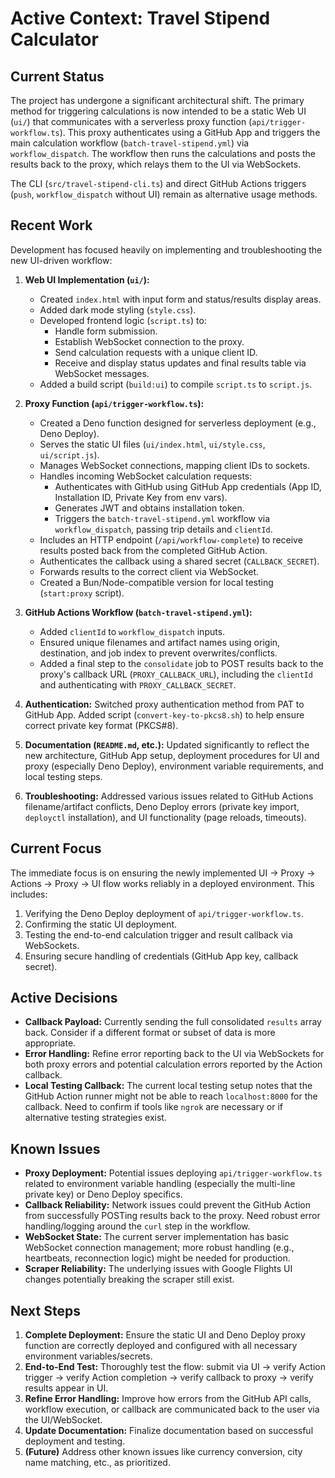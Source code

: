 # Active Context: Travel Stipend Calculator

## Current Status

The project has undergone a significant architectural shift. The primary method for triggering calculations is now intended to be a static Web UI (`ui/`) that communicates with a serverless proxy function (`api/trigger-workflow.ts`). This proxy authenticates using a GitHub App and triggers the main calculation workflow (`batch-travel-stipend.yml`) via `workflow_dispatch`. The workflow then runs the calculations and posts the results back to the proxy, which relays them to the UI via WebSockets.

The CLI (`src/travel-stipend-cli.ts`) and direct GitHub Actions triggers (`push`, `workflow_dispatch` without UI) remain as alternative usage methods.

## Recent Work

Development has focused heavily on implementing and troubleshooting the new UI-driven workflow:

1.  **Web UI Implementation (`ui/`):**
    *   Created `index.html` with input form and status/results display areas.
    *   Added dark mode styling (`style.css`).
    *   Developed frontend logic (`script.ts`) to:
        *   Handle form submission.
        *   Establish WebSocket connection to the proxy.
        *   Send calculation requests with a unique client ID.
        *   Receive and display status updates and final results table via WebSocket messages.
    *   Added a build script (`build:ui`) to compile `script.ts` to `script.js`.

2.  **Proxy Function (`api/trigger-workflow.ts`):**
    *   Created a Deno function designed for serverless deployment (e.g., Deno Deploy).
    *   Serves the static UI files (`ui/index.html`, `ui/style.css`, `ui/script.js`).
    *   Manages WebSocket connections, mapping client IDs to sockets.
    *   Handles incoming WebSocket calculation requests:
        *   Authenticates with GitHub using GitHub App credentials (App ID, Installation ID, Private Key from env vars).
        *   Generates JWT and obtains installation token.
        *   Triggers the `batch-travel-stipend.yml` workflow via `workflow_dispatch`, passing trip details and `clientId`.
    *   Includes an HTTP endpoint (`/api/workflow-complete`) to receive results posted back from the completed GitHub Action.
    *   Authenticates the callback using a shared secret (`CALLBACK_SECRET`).
    *   Forwards results to the correct client via WebSocket.
    *   Created a Bun/Node-compatible version for local testing (`start:proxy` script).

3.  **GitHub Actions Workflow (`batch-travel-stipend.yml`):**
    *   Added `clientId` to `workflow_dispatch` inputs.
    *   Ensured unique filenames and artifact names using origin, destination, and job index to prevent overwrites/conflicts.
    *   Added a final step to the `consolidate` job to POST results back to the proxy's callback URL (`PROXY_CALLBACK_URL`), including the `clientId` and authenticating with `PROXY_CALLBACK_SECRET`.

4.  **Authentication:** Switched proxy authentication method from PAT to GitHub App. Added script (`convert-key-to-pkcs8.sh`) to help ensure correct private key format (PKCS#8).

5.  **Documentation (`README.md`, etc.):** Updated significantly to reflect the new architecture, GitHub App setup, deployment procedures for UI and proxy (especially Deno Deploy), environment variable requirements, and local testing steps.

6.  **Troubleshooting:** Addressed various issues related to GitHub Actions filename/artifact conflicts, Deno Deploy errors (private key import, `deployctl` installation), and UI functionality (page reloads, timeouts).

## Current Focus

The immediate focus is on ensuring the newly implemented UI -> Proxy -> Actions -> Proxy -> UI flow works reliably in a deployed environment. This includes:

1.  Verifying the Deno Deploy deployment of `api/trigger-workflow.ts`.
2.  Confirming the static UI deployment.
3.  Testing the end-to-end calculation trigger and result callback via WebSockets.
4.  Ensuring secure handling of credentials (GitHub App key, callback secret).

## Active Decisions

-   **Callback Payload:** Currently sending the full consolidated `results` array back. Consider if a different format or subset of data is more appropriate.
-   **Error Handling:** Refine error reporting back to the UI via WebSockets for both proxy errors and potential calculation errors reported by the Action callback.
-   **Local Testing Callback:** The current local testing setup notes that the GitHub Action runner might not be able to reach `localhost:8000` for the callback. Need to confirm if tools like `ngrok` are necessary or if alternative testing strategies exist.

## Known Issues

-   **Proxy Deployment:** Potential issues deploying `api/trigger-workflow.ts` related to environment variable handling (especially the multi-line private key) or Deno Deploy specifics.
-   **Callback Reliability:** Network issues could prevent the GitHub Action from successfully POSTing results back to the proxy. Need robust error handling/logging around the `curl` step in the workflow.
-   **WebSocket State:** The current server implementation has basic WebSocket connection management; more robust handling (e.g., heartbeats, reconnection logic) might be needed for production.
-   **Scraper Reliability:** The underlying issues with Google Flights UI changes potentially breaking the scraper still exist.

## Next Steps

1.  **Complete Deployment:** Ensure the static UI and Deno Deploy proxy function are correctly deployed and configured with all necessary environment variables/secrets.
2.  **End-to-End Test:** Thoroughly test the flow: submit via UI -> verify Action trigger -> verify Action completion -> verify callback to proxy -> verify results appear in UI.
3.  **Refine Error Handling:** Improve how errors from the GitHub API calls, workflow execution, or callback are communicated back to the user via the UI/WebSocket.
4.  **Update Documentation:** Finalize documentation based on successful deployment and testing.
5.  **(Future)** Address other known issues like currency conversion, city name matching, etc., as prioritized.
